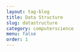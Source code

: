 ```yaml
---
layout: tag-blog
title: Data Structure
slug: datastructure
category: computerscience
menu: false
order: 1
---
```

